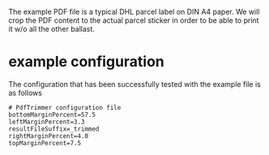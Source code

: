 The example PDF file is a typical DHL parcel label on DIN A4 paper.
We will crop the PDF content to the actual parcel sticker in order to be able to print it w/o all the other ballast.

# example configuration
The configuration that has been successfully tested with the example file is as follows
~~~
# PdfTrimmer configuration file
bottomMarginPercent=57.5
leftMarginPercent=3.3
resultFileSuffix=_trimmed
rightMarginPercent=4.0
topMarginPercent=7.5
~~~
